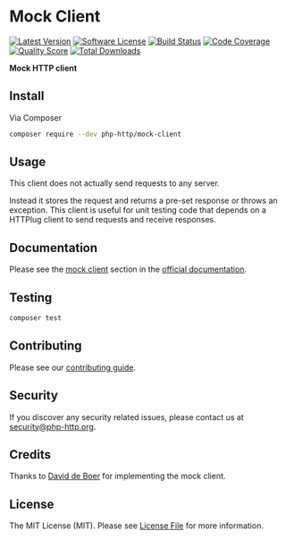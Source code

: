 # Mock Client

[![Latest Version](https://img.shields.io/github/release/php-http/mock-client.svg?style=flat-square)](https://github.com/php-http/mock-client/releases)
[![Software License](https://img.shields.io/badge/license-MIT-brightgreen.svg?style=flat-square)](LICENSE)
[![Build Status](https://img.shields.io/travis/php-http/mock-client.svg?style=flat-square)](https://travis-ci.org/php-http/mock-client)
[![Code Coverage](https://img.shields.io/scrutinizer/coverage/g/php-http/mock-client.svg?style=flat-square)](https://scrutinizer-ci.com/g/php-http/mock-client)
[![Quality Score](https://img.shields.io/scrutinizer/g/php-http/mock-client.svg?style=flat-square)](https://scrutinizer-ci.com/g/php-http/mock-client)
[![Total Downloads](https://img.shields.io/packagist/dt/php-http/mock-client.svg?style=flat-square)](https://packagist.org/packages/php-http/mock-client)

**Mock HTTP client**


## Install

Via Composer

```bash
composer require --dev php-http/mock-client
```


## Usage

This client does not actually send requests to any server.

Instead it stores the request and returns a pre-set response or throws an exception. This client is useful for unit
testing code that depends on a HTTPlug client to send requests and receive responses.


## Documentation

Please see the [mock client](http://docs.php-http.org/en/latest/clients/mock-client.html) section in the [official documentation](http://docs.php-http.org).


## Testing

```bash
composer test
```


## Contributing

Please see our [contributing guide](http://docs.php-http.org/en/latest/development/contributing.html).


## Security

If you discover any security related issues, please contact us at [security@php-http.org](mailto:security@php-http.org).


## Credits

Thanks to [David de Boer](https://github.com/ddeboer) for implementing the mock client.


## License

The MIT License (MIT). Please see [License File](LICENSE) for more information.
